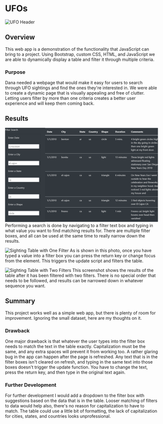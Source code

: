 # UFOs

![UFO Header](media/)

## Overview

This web app is a demonstration of the functionality that JavaScript can bring to a project. Using Bootstrap, custom CSS, HTML, and JavaScript we are able to dynamically display a table and filter it through multiple criteria. 

### Purpose

Dana needed a webpage that would make it easy for users to search through UFO sightings and find the ones they're interested in. We were able to create a dynamic page that is visually appealing and free of clutter. Letting users filter by more than one criteria creates a better user experience and will keep them coming back.

## Results
<!-- There is a description of how to perform a search, with images. -->

![Sighting Table Unfiltered](media/UFO_full_table.png)
Performing a search is done by navigating to a filter text box and typing in what value you want to find matching results for. There are multiple filter boxes, and all can be used at the same time to really narrow down the results.

![Sighting Table with One Filter](media/UFO_.png)
As is shown in this photo, once you have typed a value into a filter box you can press the return key or change focus from the element. This triggers the update script and filters the table.

![Sighting Table with Two Filters](media/UFO_.png)
This screenshot shows the results of the table after it has been filtered with two filters. There is no special order that needs to be followed, and results can be narrowed down in whatever sequence you want.

## Summary

This project works well as a simple web app, but there is plenty of room for improvement. Ignoring the small dataset, here are my thoughts on it.

### Drawback

One major drawback is that whatever the user types into the filter box needs to match the text in the table exactly. Capitalization must be the same, and any extra spaces will prevent it from working too. 
A rather glaring bug in the app can happen after the page is refreshed. Any text that is in the filter boxes isn't cleared on refresh, and typing in the same text into those boxes doesn't trigger the update function. You have to change the text, press the return key, and then type in the original text again.

### Further Development

For further development I would add a dropdown to the filter box with suggestions based on the data that is in the table. Looser matching of filters to data would help also, there's no reason for capitalization to have to match. The table could use a little bit of formatting, the lack of capitalization for cities, states, and countries looks unprofessional.
